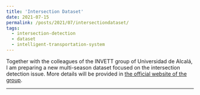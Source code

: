 ```yaml
---
title: 'Intersection Dataset'
date: 2021-07-15
permalink: /posts/2021/07/intersectiondataset/
tags:
  - intersection-detection
  - dataset
  - intelligent-transportation-system
---
```


Together with the colleagues of the INVETT group of Universidad de Alcalá, I am preparing a new multi-season dataset focused on the intersection detection issue. More details will be provided in [the official website of the group](http://invett.es/intersectiondataset).

------
